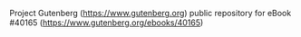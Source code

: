 Project Gutenberg (https://www.gutenberg.org) public repository for eBook #40165 (https://www.gutenberg.org/ebooks/40165)
